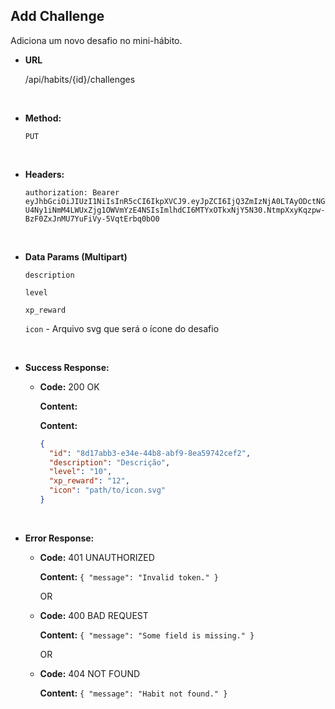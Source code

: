 ## **Add Challenge**

Adiciona um novo desafio no mini-hábito.

- **URL**

  /api/habits/{id}/challenges

</br>

- **Method:**

  `PUT`

</br>

- **Headers:**

  `authorization: Bearer eyJhbGciOiJIUzI1NiIsInR5cCI6IkpXVCJ9.eyJpZCI6IjQ3ZmIzNjA0LTAyODctNGU4Ny1iNmM4LWUxZjg1OWVmYzE4NSIsImlhdCI6MTYxOTkxNjY5N30.NtmpXxyKqzpw-BzF0ZxJnMU7YuFiVy-5VqtErbq0bO0`

</br>

- **Data Params (Multipart)**

  `description`

  `level`

  `xp_reward`

  `icon` - Arquivo svg que será o ícone do desafio

</br>

- **Success Response:**

  - **Code:** 200 OK

    **Content:**

    **Content:**

    ```json
    {
      "id": "8d17abb3-e34e-44b8-abf9-8ea59742cef2",
      "description": "Descrição",
      "level": "10",
      "xp_reward": "12",
      "icon": "path/to/icon.svg"
    }
    ```

</br>

- **Error Response:**

  - **Code:** 401 UNAUTHORIZED

    **Content:** `{ "message": "Invalid token." }`

    OR

  - **Code:** 400 BAD REQUEST

    **Content:** `{ "message": "Some field is missing." }`

    OR

  - **Code:** 404 NOT FOUND

    **Content:** `{ "message": "Habit not found." }`
